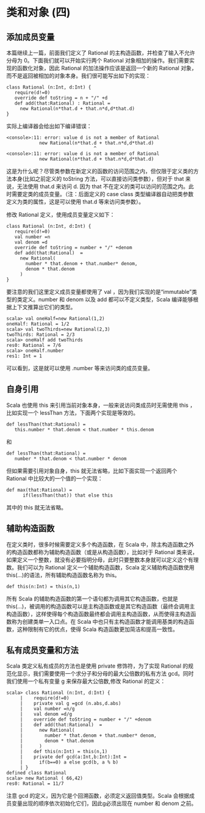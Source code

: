 # 类和对象 (四) #

## 添加成员变量 ##

本篇继续上一篇，前面我们定义了 Rational 的主构造函数，并检查了输入不允许分母为 0。下面我们就可以开始实行两个 Rational 对象相加的操作。我们需要实现的函数化对象，因此 Rational 的加法操作应该是返回一个新的 Rational 对象，而不是返回被相加的对象本身。我们很可能写出如下的实现：

```
class Rational (n:Int, d:Int) {
   require(d!=0)
   override def toString = n + "/" +d
   def add(that:Rational) : Rational =
     new Rational(n*that.d + that.n*d,d*that.d)
}
```

实际上编译器会给出如下编译错误：

```
<console>:11: error: value d is not a member of Rational
            new Rational(n*that.d + that.n*d,d*that.d)
                                ^
<console>:11: error: value d is not a member of Rational
            new Rational(n*that.d + that.n*d,d*that.d)
```

这是为什么呢？尽管类参数在新定义的函数的访问范围之内，但仅限于定义类的方法本身(比如之前定义的 toString 方法，可以直接访问类参数），但对于 that 来说，无法使用 that.d 来访问 d. 因为 that 不在定义的类可以访问的范围之内。此时需要定类的成员变量。（注：后面定义的 case class 类型编译器自动把类参数定义为类的属性，这是可以使用 that.d  等来访问类参数）。

修改 Rational 定义，使用成员变量定义如下：

```
class Rational (n:Int, d:Int) {
   require(d!=0)
   val number =n
   val denom =d 
   override def toString = number + "/" +denom 
   def add(that:Rational)  =
     new Rational(
       number * that.denom + that.number* denom,
       denom * that.denom
     )
}
```

要注意的我们这里定义成员变量都使用了 val ，因为我们实现的是“immutable”类型的类定义。number 和 denom 以及 add 都可以不定义类型，Scala 编译能够根据上下文推算出它们的类型。

```
scala> val oneHalf=new Rational(1,2)
oneHalf: Rational = 1/2
scala> val twoThirds=new Rational(2,3)
twoThirds: Rational = 2/3
scala> oneHalf add twoThirds
res0: Rational = 7/6
scala> oneHalf.number
res1: Int = 1
```

可以看到，这是就可以使用 .number 等来访问类的成员变量。

## 自身引用 ##

Scala 也使用 this 来引用当前对象本身，一般来说访问类成员时无需使用 this ，比如实现一个 lessThan 方法，下面两个实现是等效的。

```
def lessThan(that:Rational) =
   this.number * that.denom < that.number * this.denom
```

和

```
def lessThan(that:Rational) =
   number * that.denom < that.number * denom
```

但如果需要引用对象自身，this 就无法省略，比如下面实现一个返回两个 Rational 中比较大的一个值的一个实现：

```
def max(that:Rational) =
      if(lessThan(that)) that else this
```

其中的 this 就无法省略。

## 辅助构造函数 ##

在定义类时，很多时候需要定义多个构造函数，在 Scala 中，除主构造函数之外的构造函数都称为辅助构造函数（或是从构造函数），比如对于 Rational 类来说，如果定义一个整数，就没有必要指明分母，此时只要整数本身就可以定义这个有理数。我们可以为 Rational 定义一个辅助构造函数，Scala 定义辅助构造函数使用 this(…)的语法，所有辅助构造函数名称为 this。

```
def this(n:Int) = this(n,1)
```

所有 Scala 的辅助构造函数的第一个语句都为调用其它构造函数，也就是 this(…)，被调用的构造函数可以是主构造函数或是其它构造函数（最终会调用主构造函数），这样使得每个构造函数最终都会调用主构造函数，从而使得主构造函数称为创建类单一入口点。在 Scala 中也只有主构造函数才能调用基类的构造函数，这种限制有它的优点，使得 Scala 构造函数更加简洁和提高一致性。

## 私有成员变量和方法 ##

Scala 类定义私有成员的方法也是使用 private 修饰符，为了实现 Rational 的规范化显示，我们需要使用一个求分子和分母的最大公倍数的私有方法 gcd。同时我们使用一个私有变量 g 来保存最大公倍数,修改 Rational 的定义：

```
scala> class Rational (n:Int, d:Int) {
     |    require(d!=0)
     |    private val g =gcd (n.abs,d.abs) 
     |    val number =n/g 
     |    val denom =d/g 
     |    override def toString = number + "/" +denom
     |    def add(that:Rational)  = 
     |      new Rational( 
     |        number * that.denom + that.number* denom,
     |        denom * that.denom 
     |      ) 
     |    def this(n:Int) = this(n,1) 
     |    private def gcd(a:Int,b:Int):Int =
     |      if(b==0) a else gcd(b, a % b)
     | }
defined class Rational
scala> new Rational ( 66,42)
res0: Rational = 11/7
```

注意 gcd 的定义，因为它是个回溯函数，必须定义返回值类型。Scala 会根据成员变量出现的顺序依次初始化它们，因此g必须出现在 number 和 denom 之前。
